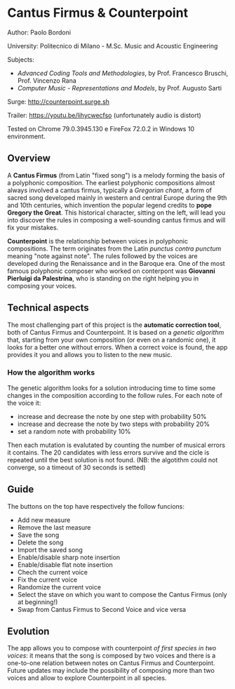 # Cantus Firmus & Counterpoint

Author: Paolo Bordoni

University: Politecnico di Milano - M.Sc. Music and Acoustic Engineering

Subjects:
- *Advanced Coding Tools and Methodologies*, by Prof. Francesco Bruschi, Prof. Vincenzo Rana
- *Computer Music - Representations and Models*, by Prof. Augusto Sarti

Surge: http://counterpoint.surge.sh

Trailer: https://youtu.be/lihycwecfso (unfortunately audio is distort)

Tested on Chrome 79.0.3945.130 e FireFox 72.0.2 in Windows 10 environment.

## Overview

A **Cantus Firmus** (from Latin "fixed song") is a melody forming the basis of a polyphonic composition. The earliest polyphonic compositions almost always involved a cantus firmus, typically a *Gregorian chant*, a form of sacred song developed mainly in western and central Europe during the 9th and 10th centuries, which invention the popular legend credits to **pope Gregory the Great**.
This historical character, sitting on the left, will lead you into discover the rules in composing a well-sounding cantus firmus and will fix your mistakes.

**Counterpoint** is the relationship between voices in polyphonic compositions. The term originates from the Latin *punctus contra punctum* meaning "note against note". The rules followed by the voices are developed during the Renaissance and in the Baroque era.
One of the most famous polyphonic composer who worked on conterpont was **Giovanni Pierluigi da Palestrina**, who is standing on the right helping you in composing your voices.

## Technical aspects

The most challenging part of this project is the **automatic correction tool**, both of Cantus Firmus and Counterpoint. It is based on a *genetic algorithm* that, starting from your own composition (or even on a randomic one), it looks for a better one without errors. When a correct voice is found, the app provides it you and allows you to listen to the new music.

### How the algorithm works

The genetic algorithm looks for a solution introducing time to time some changes in the composition according to the follow rules. For each note of the voice it:
- increase and decrease the note by one step with probability 50%
- increase and decrease the note by two steps with probability 20%
- set a random note with probability 10%

Then each mutation is evalutated by counting the number of musical errors it contains. The 20 candidates with less errors survive and the cicle is repeated until the best solution is not found.
(NB: the algotithm could not converge, so a timeout of 30 seconds is setted)

## Guide

The buttons on the top have respectively the follow funcions:
- Add new measure
- Remove the last measure
- Save the song
- Delete the song
- Import the saved song
- Enable/disable sharp note insertion
- Enable/disable flat note insertion
- Chech the current voice
- Fix the current voice
- Randomize the current voice
- Select the stave on which you want to compose the Cantus Firmus (only at beginning!)
- Swap from Cantus Firmus to Second Voice and vice versa

## Evolution

The app allows you to compose with counterpoint *of first species in two voices*: it means that the song is composed by two voices and there is a one-to-one relation between notes on Cantus Firmus and Counterpoint. Future updates may include the possibility of composing more than two voices and allow to explore Counterpoint in all species.
